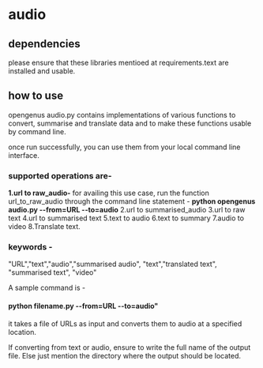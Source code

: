 # audio

## dependencies
please ensure that these libraries mentioed at requirements.text are installed and usable.
## how to use 
opengenus audio.py contains implementations of various functions to convert, summarise and translate data and to make these functions usable by command line.

once run successfully, you can use them from your local command line interface. 

 ### supported operations are- 
 **1.url to raw_audio-**
 for availing this use case, run the function url_to_raw_audio through the command line statement - 
 **python opengenus audio.py --from=URL --to=audio**
 2.url to summarised_audio
 3.url to raw text
 4.url to summarised text
 5.text to audio
 6.text to summary
 7.audio to video
 8.Translate text.
 
 ### keywords -
"URL","text","audio","summarised audio", "text","translated text", "summarised text", "video"
 
 A sample command is - 

#### python filename.py --from=URL --to=audio"

it takes a file of URLs as input and converts them to audio at a specified location. 

If converting from text or audio, ensure to write the full name of the output file. Else just mention the directory where the output should be located.
